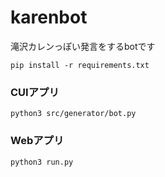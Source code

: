 # karenbot

滝沢カレンっぽい発言をするbotです

```
pip install -r requirements.txt
```

### CUIアプリ

```
python3 src/generator/bot.py
```

### Webアプリ

```
python3 run.py
```